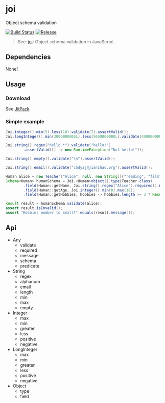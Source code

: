 # joi

Object schema validation 

[![Build Status](https://travis-ci.org/cbdyzj/joi.svg?branch=master)](https://travis-ci.org/cbdyzj/joi)
[![Release](https://jitpack.io/v/cbdyzj/joi.svg)](https://jitpack.io/#cbdyzj/joi)

> See: [joi](https://github.com/hapijs/joi): Object schema validation in JavaScript

## Dependencies

None!

## Usage

### Download

See [JitPack](https://jitpack.io/#cbdyzj/joi/0.0.10)

### Simple example

```java
Joi.integer().min(5).less(10).validate(7).assertValid();
Joi.longInteger().min(3000000000L).less(5000000000L).validate(4000000000L).assertValid();

Joi.string().regex("hello.*").validate("hello!")
        .assertValid(() -> new RuntimeException("Not hello!"));

Joi.string().empty().validate("\n").assertValid();

Joi.string().email().validate("cbdyzj@jianzhao.org").assertValid();

Human alice = new Teacher("Alice", null, new String[]{"reading", "film"});
Schema<Human> humanSchema = Joi.<Human>object().type(Teacher.class)
        .field(Human::getName, Joi.string().regex("Alice").required().message("Wrong name!"))
        .field(Human::getAge, Joi.integer().min(8).max(18))
        .field(Human::getHobbies, hobbies -> hobbies.length >= 3 ? Result.valid() : Result.of("Hobbies number to small!"));

Result result = humanSchema.validate(alice);
assert result.isInvalid();
assert "Hobbies number to small!".equals(result.message());
```

## Api

- Any
  - validate
  - required
  - message
  - schema
  - predicate
- String
  - regex
  - alphanum
  - email
  - length
  - min
  - max
  - empty
- Integer
  - max
  - min
  - greater
  - less
  - positive
  - negative
- LongInteger
  - max
  - min
  - greater
  - less
  - positive
  - negative
- Object
  - type
  - field
